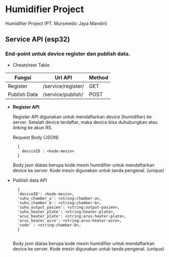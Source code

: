 # Humidifier Project
Humidifier Project (PT. Mursmedic Jaya Mandiri)

## Service API (esp32)
### End-point untuk device register dan publish data.
* Cheatsheet Table

Fungsi        | Url API            | Method
------------- | -------------      | -------------
Register      | /service/register/ | GET
Publish Data  | /service/publish/  | POST

* __Register API__
  
  Register API digunakan untuk mendaftarkan device (humidifier) ke server.
  Setelah device terdaftar, maka device bisa duhubungkan atau _linking_ ke akun RS.
  
  Request Body (JSON)
  
  ```
    {
      deviceID : <kode-mesin>
    }
  ```
  Body json diatas berupa kode mesin humidifier untuk mendaftarkan device ke server.
  Kode mesin digunakan untuk tanda pengenal. _(unique)_
  

* Publish data API
  ```
    {
    'deviceID': <kode-mesin>,
    'suhu_chamber_a': <string:chamber-a>,
    'suhu_chamber_b': <string:chamber-b>,
    'suhu_output_pasien': <string:output-pasien>,
    'suhu_heater_plate': <string:heater-plate>,
    'arus_heater_plate': <string:arus-heater-plate>,
    'arus_heater_wire': <string:arus-heater-wire>,
    'code' : <string:chamber-b>,
    }
 
  ```
  Body json diatas berupa kode mesin humidifier untuk mendaftarkan device ke server.
  Kode mesin digunakan untuk tanda pengenal. _(unique)_
